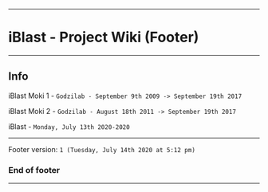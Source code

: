 
***

# iBlast - Project Wiki (Footer)

***

## Info

iBlast Moki 1 - `Godzilab - September 9th 2009 -> September 19th 2017`

iBlast Moki 2 - `Godzilab - August 18th 2011 -> September 19th 2017`

iBlast - `Monday, July 13th 2020-2020`

***

Footer version: `1 (Tuesday, July 14th 2020 at 5:12 pm)`

### End of footer

***
